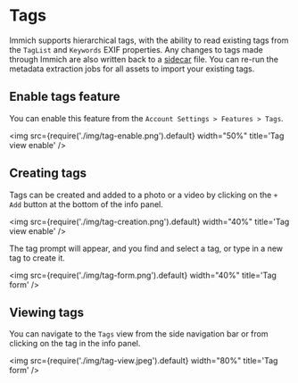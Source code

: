 # Tags

Immich supports hierarchical tags, with the ability to read existing tags from the `TagList` and `Keywords` EXIF properties. Any changes to tags made through Immich are also written back to a [sidecar](/docs/features/xmp-sidecars) file. You can re-run the metadata extraction jobs for all assets to import your existing tags.

## Enable tags feature

You can enable this feature from the `Account Settings > Features > Tags`.

<img src={require('./img/tag-enable.png').default} width="50%" title='Tag view enable' />

## Creating tags

Tags can be created and added to a photo or a video by clicking on the `+ Add` button at the bottom of the info panel.

<img src={require('./img/tag-creation.png').default} width="40%" title='Tag view enable' />

The tag prompt will appear, and you find and select a tag, or type in a new tag to create it.

<img src={require('./img/tag-form.png').default} width="40%" title='Tag form' />

## Viewing tags

You can navigate to the `Tags` view from the side navigation bar or from clicking on the tag in the info panel.

<img src={require('./img/tag-view.jpeg').default} width="80%" title='Tag form' />
